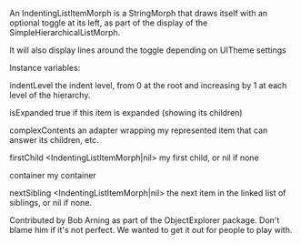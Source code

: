 An IndentingListItemMorph is a StringMorph that draws itself with an optional toggle at its left, as part of the display of the SimpleHierarchicalListMorph.

It will also display lines around the toggle depending on UITheme settings

Instance variables:

indentLevel <SmallInteger> 	the indent level, from 0 at the root and increasing by 1 at each level of the hierarchy.

isExpanded <Boolean>		true if this item is expanded (showing its children)

complexContents <ListItemWrapper>	an adapter wrapping my represented item that can answer its children, etc.
	
firstChild <IndentingListItemMorph|nil>	my first child, or nil if none
	
container <SimpleHierarchicalListMorph>	my container
	
nextSibling <IndentingListItemMorph|nil>	the next item in the linked list of siblings, or nil if none.

Contributed by Bob Arning as part of the ObjectExplorer package.
Don't blame him if it's not perfect.  We wanted to get it out for people to play with.